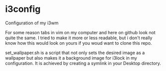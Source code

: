 # i3config
Configuration of my i3wm

For some reason tabs in vim on my computer and here on github look not quite the same.
I tried to make it more or less readable, but i don't really know how this would look
on yours if you woud want to clone this repo.

set_wallpaper.sh is a script that not only sets the desired image as a wallpaper but also
makes it a background image for i3lock in my configuration. It is achieved by creating a symlink
in your Desktop directory.
